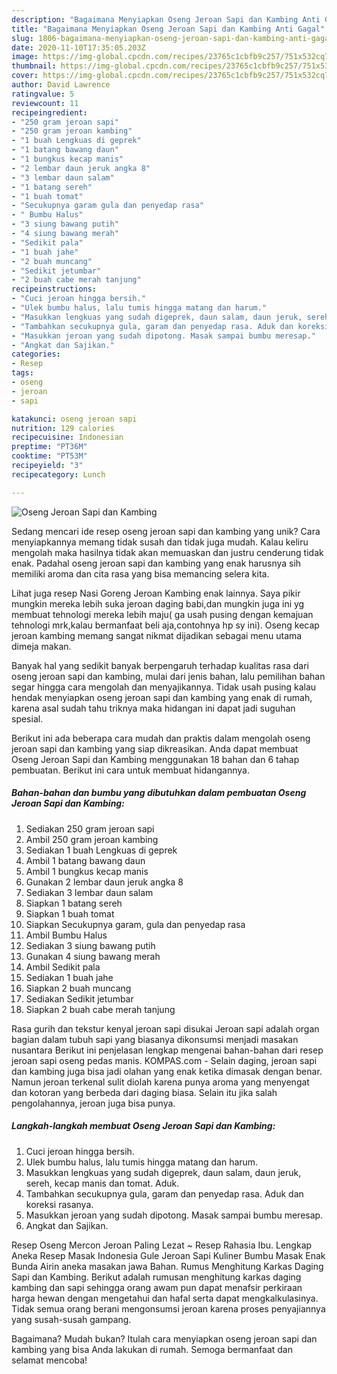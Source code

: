 ```yaml
---
description: "Bagaimana Menyiapkan Oseng Jeroan Sapi dan Kambing Anti Gagal"
title: "Bagaimana Menyiapkan Oseng Jeroan Sapi dan Kambing Anti Gagal"
slug: 1806-bagaimana-menyiapkan-oseng-jeroan-sapi-dan-kambing-anti-gagal
date: 2020-11-10T17:35:05.203Z
image: https://img-global.cpcdn.com/recipes/23765c1cbfb9c257/751x532cq70/oseng-jeroan-sapi-dan-kambing-foto-resep-utama.jpg
thumbnail: https://img-global.cpcdn.com/recipes/23765c1cbfb9c257/751x532cq70/oseng-jeroan-sapi-dan-kambing-foto-resep-utama.jpg
cover: https://img-global.cpcdn.com/recipes/23765c1cbfb9c257/751x532cq70/oseng-jeroan-sapi-dan-kambing-foto-resep-utama.jpg
author: David Lawrence
ratingvalue: 5
reviewcount: 11
recipeingredient:
- "250 gram jeroan sapi"
- "250 gram jeroan kambing"
- "1 buah Lengkuas di geprek"
- "1 batang bawang daun"
- "1 bungkus kecap manis"
- "2 lembar daun jeruk angka 8"
- "3 lembar daun salam"
- "1 batang sereh"
- "1 buah tomat"
- "Secukupnya garam gula dan penyedap rasa"
- " Bumbu Halus"
- "3 siung bawang putih"
- "4 siung bawang merah"
- "Sedikit pala"
- "1 buah jahe"
- "2 buah muncang"
- "Sedikit jetumbar"
- "2 buah cabe merah tanjung"
recipeinstructions:
- "Cuci jeroan hingga bersih."
- "Ulek bumbu halus, lalu tumis hingga matang dan harum."
- "Masukkan lengkuas yang sudah digeprek, daun salam, daun jeruk, sereh, kecap manis dan tomat. Aduk."
- "Tambahkan secukupnya gula, garam dan penyedap rasa. Aduk dan koreksi rasanya."
- "Masukkan jeroan yang sudah dipotong. Masak sampai bumbu meresap."
- "Angkat dan Sajikan."
categories:
- Resep
tags:
- oseng
- jeroan
- sapi

katakunci: oseng jeroan sapi 
nutrition: 129 calories
recipecuisine: Indonesian
preptime: "PT36M"
cooktime: "PT53M"
recipeyield: "3"
recipecategory: Lunch

---
```



![Oseng Jeroan Sapi dan Kambing](https://img-global.cpcdn.com/recipes/23765c1cbfb9c257/751x532cq70/oseng-jeroan-sapi-dan-kambing-foto-resep-utama.jpg)

Sedang mencari ide resep oseng jeroan sapi dan kambing yang unik? Cara menyiapkannya memang tidak susah dan tidak juga mudah. Kalau keliru mengolah maka hasilnya tidak akan memuaskan dan justru cenderung tidak enak. Padahal oseng jeroan sapi dan kambing yang enak harusnya sih memiliki aroma dan cita rasa yang bisa memancing selera kita.

Lihat juga resep Nasi Goreng Jeroan Kambing enak lainnya. Saya pikir mungkin mereka lebih suka jeroan daging babi,dan mungkin juga ini yg membuat tehnologi mereka lebih maju( ga usah pusing dengan kemajuan tehnologi mrk,kalau bermanfaat beli aja,contohnya hp sy ini). Oseng kecap jeroan kambing memang sangat nikmat dijadikan sebagai menu utama dimeja makan.

Banyak hal yang sedikit banyak berpengaruh terhadap kualitas rasa dari oseng jeroan sapi dan kambing, mulai dari jenis bahan, lalu pemilihan bahan segar hingga cara mengolah dan menyajikannya. Tidak usah pusing kalau hendak menyiapkan oseng jeroan sapi dan kambing yang enak di rumah, karena asal sudah tahu triknya maka hidangan ini dapat jadi suguhan spesial.


Berikut ini ada beberapa cara mudah dan praktis dalam mengolah oseng jeroan sapi dan kambing yang siap dikreasikan. Anda dapat membuat Oseng Jeroan Sapi dan Kambing menggunakan 18 bahan dan 6 tahap pembuatan. Berikut ini cara untuk membuat hidangannya.

<!--inarticleads1-->

##### Bahan-bahan dan bumbu yang dibutuhkan dalam pembuatan Oseng Jeroan Sapi dan Kambing:

1. Sediakan 250 gram jeroan sapi
1. Ambil 250 gram jeroan kambing
1. Sediakan 1 buah Lengkuas di geprek
1. Ambil 1 batang bawang daun
1. Ambil 1 bungkus kecap manis
1. Gunakan 2 lembar daun jeruk angka 8
1. Sediakan 3 lembar daun salam
1. Siapkan 1 batang sereh
1. Siapkan 1 buah tomat
1. Siapkan Secukupnya garam, gula dan penyedap rasa
1. Ambil  Bumbu Halus
1. Sediakan 3 siung bawang putih
1. Gunakan 4 siung bawang merah
1. Ambil Sedikit pala
1. Sediakan 1 buah jahe
1. Siapkan 2 buah muncang
1. Sediakan Sedikit jetumbar
1. Siapkan 2 buah cabe merah tanjung


Rasa gurih dan tekstur kenyal jeroan sapi disukai Jeroan sapi adalah organ bagian dalam tubuh sapi yang biasanya dikonsumsi menjadi masakan nusantara Berikut ini penjelasan lengkap mengenai bahan-bahan dari resep jeroan sapi oseng pedas manis. KOMPAS.com - Selain daging, jeroan sapi dan kambing juga bisa jadi olahan yang enak ketika dimasak dengan benar. Namun jeroan terkenal sulit diolah karena punya aroma yang menyengat dan kotoran yang berbeda dari daging biasa. Selain itu jika salah pengolahannya, jeroan juga bisa punya. 

<!--inarticleads2-->

##### Langkah-langkah membuat Oseng Jeroan Sapi dan Kambing:

1. Cuci jeroan hingga bersih.
1. Ulek bumbu halus, lalu tumis hingga matang dan harum.
1. Masukkan lengkuas yang sudah digeprek, daun salam, daun jeruk, sereh, kecap manis dan tomat. Aduk.
1. Tambahkan secukupnya gula, garam dan penyedap rasa. Aduk dan koreksi rasanya.
1. Masukkan jeroan yang sudah dipotong. Masak sampai bumbu meresap.
1. Angkat dan Sajikan.


Resep Oseng Mercon Jeroan Paling Lezat ~ Resep Rahasia Ibu. Lengkap Aneka Resep Masak Indonesia Gule Jeroan Sapi Kuliner Bumbu Masak Enak Bunda Airin aneka masakan jawa Bahan. Rumus Menghitung Karkas Daging Sapi dan Kambing. Berikut adalah rumusan menghitung karkas daging kambing dan sapi sehingga orang awam pun dapat menafsir perkiraan harga hewan dengan mengetahui dan hafal serta dapat mengkalkulasinya. Tidak semua orang berani mengonsumsi jeroan karena proses penyajiannya yang susah-susah gampang. 

Bagaimana? Mudah bukan? Itulah cara menyiapkan oseng jeroan sapi dan kambing yang bisa Anda lakukan di rumah. Semoga bermanfaat dan selamat mencoba!
